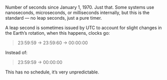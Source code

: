 Number of seconds since January 1, 1970. Just that. Some systems use nanoseconds, microseconds, or milliseconds internally, but this is the standard — no leap seconds, just a pure timer.

A leap second is sometimes issued by UTC to account for slight changes in the Earth’s rotation, when this happens, clocks go:

> 23:59:59 → 23:59:60 → 00:00:00

Instead of:

> 23:59:59 → 00:00:00

This has no schedule, it’s very unpredictable.
